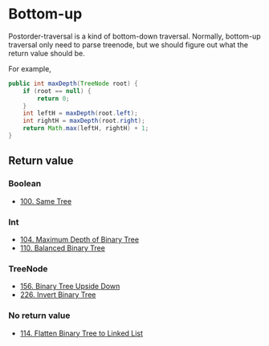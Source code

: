 # Bottom-up

Postorder-traversal is a kind of bottom-down traversal. Normally, bottom-up traversal only need to parse treenode, but we should figure out what the return value should be.

For example,

```java
public int maxDepth(TreeNode root) {
    if (root == null) { 
		return 0; 
    }
    int leftH = maxDepth(root.left);
    int rightH = maxDepth(root.right);
    return Math.max(leftH, rightH) + 1;
} 
```


## Return value
### Boolean
* [100. Same Tree]()

### Int
* [104. Maximum Depth of Binary Tree]()
* [110. Balanced Binary Tree]()

### TreeNode
* [156. Binary Tree Upside Down]()
* [226. Invert Binary Tree]()

### No return value
* [114. Flatten Binary Tree to Linked List]()